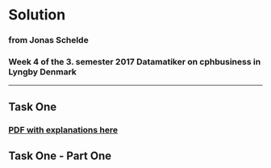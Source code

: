 # Solution
### from Jonas Schelde
### Week 4 of the 3. semester 2017 Datamatiker on cphbusiness in Lyngby Denmark

---

## Task One
### [PDF with explanations here](https://github.com/scheldejonas/Exercises/blob/master/SP/SP3/JPA_MappingExercise-3.pdf)

## Task One - Part One

